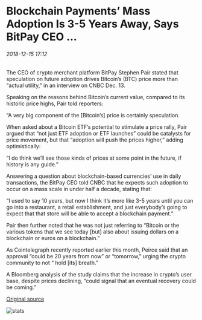 # Blockchain Payments’ Mass Adoption Is 3-5 Years Away, Says BitPay CEO ...

###### 2018-12-15 17:12

The CEO of crypto merchant platform BitPay Stephen Pair stated that speculation on future adoption drives Bitcoin’s (BTC) price more than “actual utility,” in an interview on CNBC Dec. 13.

Speaking on the reasons behind Bitcoin’s current value, compared to its historic price highs, Pair told reporters:

“A very big component of the \[Bitcoin’s\] price is certainly speculation.

When asked about a Bitcoin ETF’s potential to stimulate a price rally, Pair argued that “not just ETF adoption or ETF launches” could be catalysts for price movement, but that “adoption will push the prices higher,” adding optimistically:

“I do think we’ll see those kinds of prices at some point in the future, if history is any guide.”

Answering a question about blockchain-based currencies’ use in daily transactions, the BitPay CEO told CNBC that he expects such adoption to occur on a mass scale in under half a decade, stating that:

“I used to say 10 years, but now I think it’s more like 3-5 years until you can go into a restaurant, a retail establishment, and just everybody’s going to expect that that store will be able to accept a blockchain payment.”

Pair then further noted that he was not just referring to “Bitcoin or the various tokens that we see today \[but\] also about issuing dollars on a blockchain or euros on a blockchain.”

As Cointelegraph recently reported earlier this month, Peirce said that an approval “could be 20 years from now” or “tomorrow,” urging the crypto community to not “ hold \[its\] breath.”

A Bloomberg analysis of the study claims that the increase in crypto’s user base, despite prices declining, “could signal that an eventual recovery could be coming.”

[Original source](https://cointelegraph.com/news/blockchain-payments-mass-adoption-is-3-5-years-away-says-bitpay-ceo)

![stats](https://c.statcounter.com/11760860/0/a89fa40b/1/ "stats")